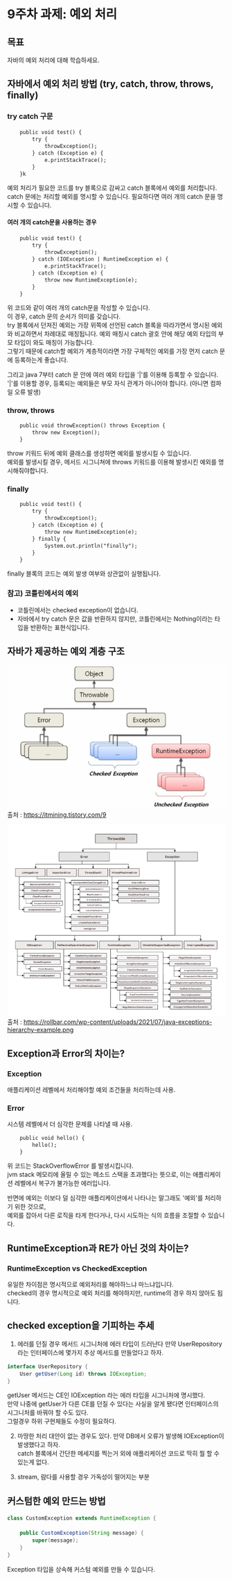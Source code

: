 # 9주차 과제: 예외 처리

## 목표

자바의 예외 처리에 대해 학습하세요.

## 자바에서 예외 처리 방법 (try, catch, throw, throws, finally)

### try catch 구문

```text
    public void test() {
        try {
            throwException();
        } catch (Exception e) {
            e.printStackTrace();
        }
    }k
```

예외 처리가 필요한 코드를 try 블록으로 감싸고 catch 블록에서 예외를 처리합니다.  
catch 문에는 처리할 예외를 명시할 수 있습니다. 필요하다면 여러 개의 catch 문을 명시할 수 있습니다.

#### 여러 개의 catch문을 사용하는 경우

```text
    public void test() {
        try {
            throwException();
        } catch (IOException | RuntimeException e) {
            e.printStackTrace();
        } catch (Exception e) {
            throw new RuntimeException(e);
        }
    }
```

위 코드와 같이 여러 개의 catch문을 작성할 수 있습니다.  
이 경우, catch 문의 순서가 의미를 갖습니다.  
try 블록에서 던져진 예외는 가장 위쪽에 선언된 catch 블록을 따라가면서 명시된 예외와 비교하면서 차례대로 매칭됩니다.
예외 매칭시 catch 괄호 안에 해당 예외 타입의 부모 타입이 와도 매칭이 가능합니다.  
그렇기 때문에 catch할 예외가 계층적이라면 가장 구체적인 예외를 가장 먼저 catch 문에 등록하는게 좋습니다.

그리고 java 7부터 catch 문 안에 여러 예외 타입을 '|'를 이용해 등록할 수 있습니다.  
'|'를 이용할 경우, 등록되는 예외들은 부모 자식 관계가 아니어야 합니다. (아니면 컴파일 오류 발생)

### throw, throws

```text
    public void throwException() throws Exception {
        throw new Exception();
    }
```

throw 키워드 뒤에 예외 클래스를 생성하면 예외를 발생시킬 수 있습니다.  
예외를 발생시킬 경우, 메서드 시그니쳐에 throws 키워드를 이용해 발생시킨 예외를 명시해줘야합니다.

### finally

```text
    public void test() {
        try {
            throwException();
        } catch (Exception e) {
            throw new RuntimeException(e);
        } finally {
            System.out.println("finally");
        }
    }
```

finally 블록의 코드는 예외 발생 여부와 상관없이 실행됩니다.

### 참고) 코틀린에서의 예외

- 코틀린에서는 checked exception이 없습니다.
- 자바에서 try catch 문은 값을 반환하지 않지만, 코틀린에서는 Nothing이라는 타입을 반환하는 표현식입니다.

## 자바가 제공하는 예외 계층 구조

![](image/week9/21476F3E577E91080E.jpeg)
출처 : https://itmining.tistory.com/9

![](image/week9/java-exceptions-hierarchy-example.png)
출처 : https://rollbar.com/wp-content/uploads/2021/07/java-exceptions-hierarchy-example.png

## Exception과 Error의 차이는?

### Exception

애플리케이션 레벨에서 처리해야할 예외 조건들을 처리하는데 사용.

### Error

시스템 레벨에서 더 심각한 문제를 나타낼 때 사용.

```text
    public void hello() {
        hello();
    }
```

위 코드는 StackOverflowError 를 발생시킵니다.  
jvm stack 메모리에 올릴 수 있는 메소드 스택을 초과했다는 뜻으로, 이는 애플리케이션 레벨에서 복구가 불가능한 에러입니다.

반면에 예외는 이보다 덜 심각한 애플리케이션에서 나타나는 말그래도 '예외'를 처리하기 위한 것으로,   
예외를 잡아서 다른 로직을 타게 한다거나, 다시 시도하는 식의 흐름을 조절할 수 있습니다.

## RuntimeException과 RE가 아닌 것의 차이는?

### RuntimeException vs CheckedException

유일한 차이점은 명시적으로 예외처리를 해야하느냐 마느냐입니다.  
checked의 경우 명시적으로 예외 처리를 해야하지만, runtime의 경우 하지 않아도 됩니다.

## checked exception을 기피하는 추세

1. 에러를 던질 경우 메서드 시그니처에 에러 타입이 드러난다
   만약 UserRepository 라는 인터페이스에 몇가지 추상 메서드를 만들었다고 하자.

```java
interface UserRepository {
    User getUser(Long id) throws IOException;
}
```

getUser 메서드는 CE인 IOException 라는 에러 타입을 시그니처에 명시했다.  
만약 나중에 getUser가 다른 CE를 던질 수 있다는 사실을 알게 됐다면 인터페이스의 시그니처를 바꿔야 할 수도 있다.  
그럴경우 하위 구현체들도 수정이 필요하다.

2. 마땅한 처리 대안이 없는 경우도 있다.
   만약 DB에서 오류가 발생해 IOException이 발생했다고 하자.  
   catch 블록에서 간단한 메세지를 찍는거 외에 애플리케이션 코드로 딱히 뭘 할 수 있는게 없다.

3. stream, 람다를 사용할 경우 가독성이 떨어지는 부분

## 커스텀한 예외 만드는 방법

```java
class CustomException extends RuntimeException {

    public CustomException(String message) {
        super(message);
    }
}
```

Exception 타입을 상속해 커스텀 예외를 만들 수 있습니다.  
